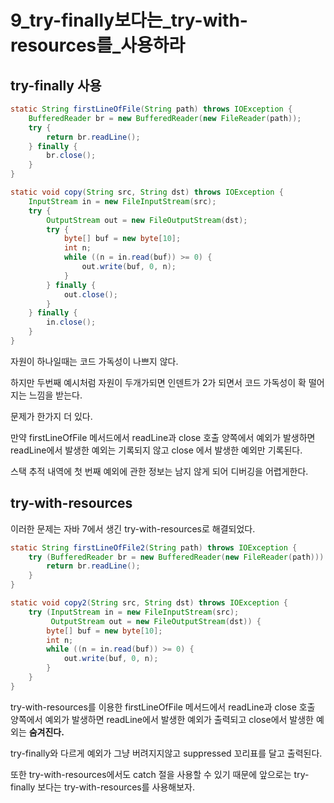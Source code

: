 # 9_try-finally보다는_try-with-resources를_사용하라

## try-finally 사용

```java
static String firstLineOfFile(String path) throws IOException {
    BufferedReader br = new BufferedReader(new FileReader(path));
    try {
        return br.readLine();
    } finally {
        br.close();
    }
}
```

```java
static void copy(String src, String dst) throws IOException {
    InputStream in = new FileInputStream(src);
    try {
        OutputStream out = new FileOutputStream(dst);
        try {
            byte[] buf = new byte[10];
            int n;
            while ((n = in.read(buf)) >= 0) {
                out.write(buf, 0, n);
            }
        } finally {
            out.close();
        }
    } finally {
        in.close();
    }
}
```

자원이 하나일때는 코드 가독성이 나쁘지 않다. 

하지만 두번째 예시처럼 자원이 두개가되면 인덴트가 2가 되면서 코드 가독성이 확 떨어지는 느낌을 받는다.

문제가 한가지 더 있다.

만약 firstLineOfFile 메서드에서 readLine과 close 호출 양쪽에서 예외가 발생하면 readLine에서 발생한 예외는 기록되지 않고 close 에서 발생한 예외만 기록된다.

스택 추적 내역에 첫 번째 예외에 관한 정보는 남지 않게 되어 디버깅을 어렵게한다.

## try-with-resources

이러한 문제는 자바 7에서 생긴 try-with-resources로 해결되었다.

```java
static String firstLineOfFile2(String path) throws IOException {
    try (BufferedReader br = new BufferedReader(new FileReader(path))) {
        return br.readLine();
    }
}

static void copy2(String src, String dst) throws IOException {
    try (InputStream in = new FileInputStream(src);
         OutputStream out = new FileOutputStream(dst)) {
        byte[] buf = new byte[10];
        int n;
        while ((n = in.read(buf)) >= 0) {
            out.write(buf, 0, n);
        }
    }
}
```

try-with-resources를 이용한 firstLineOfFile 메서드에서 readLine과 close 호출 양쪽에서 예외가 발생하면
readLine에서 발생한 예외가 출력되고 close에서 발생한 예외는 **숨겨진다.** 

try-finally와 다르게 예외가 그냥 버려지지않고 suppressed 꼬리표를 달고 출력된다.

또한 try-with-resources에서도 catch 절을 사용할 수 있기 때문에 앞으로는 try-finally 보다는 try-with-resources를 사용해보자.
